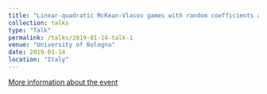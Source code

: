 ```yaml
---
title: "Linear-quadratic McKean-Vlasov games with random coefficients and applications"
collection: talks
type: "Talk"
permalink: /talks/2019-01-14-talk-1
venue: "University of Bologna"
date: 2019-01-14
location: "Italy"
---
```


[More information about the event](https://events.unibo.it/spde-mfg)

